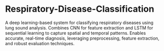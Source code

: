 # Respiratory-Disease-Classification
A deep learning-based system for classifying respiratory diseases using lung sound analysis. Combines CNN for feature extraction and LSTM for sequential learning to capture spatial and temporal patterns. Enables accurate, real-time diagnosis, leveraging preprocessing, feature extraction, and robust evaluation techniques.
